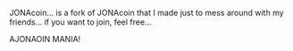 JONAcoin... is a fork of JONAcoin that I made just to mess around with my friends... if you want to join, feel free...

AJONAOIN MANIA!
